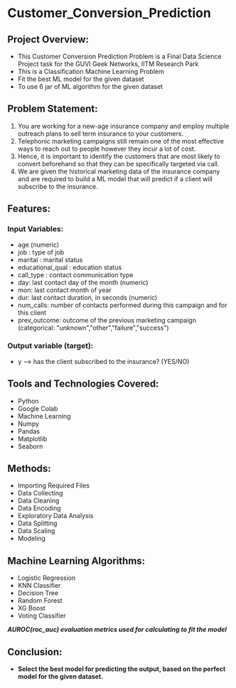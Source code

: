 # Customer_Conversion_Prediction

## Project Overview:
  - This Customer Conversion Prediction Problem is a Final Data Science Project task for the GUVI Geek Networks, IITM Research Park
  - This is a Classification Machine Learning Problem
  - Fit the best ML model for the given dataset
  - To use 6 jar of ML algorithm for the given dataset

## Problem Statement:
  1. You are working for a new-age insurance company and employ multiple outreach plans to sell term insurance to your customers.
  2. Telephonic marketing campaigns still remain one of the most effective ways to reach out to people however they incur a lot of cost.
  3. Hence, it is important to identify the customers that are most likely to convert beforehand so that they can be specifically targeted via call.
  4. We are given the historical marketing data of the insurance company and are required to build a ML model that will predict if a client will subscribe to the insurance.

## Features:
  ### Input Variables:
  - age (numeric)
  - job : type of job
  - marital : marital status
  - educational_qual : education status
  - call_type : contact communication type
  - day: last contact day of the month (numeric)
  - mon: last contact month of year
  - dur: last contact duration, in seconds (numeric)
  - num_calls: number of contacts performed during this campaign and for this client
  - prev_outcome: outcome of the previous marketing campaign (categorical: "unknown","other","failure","success")

   ### Output variable (target):
  - y --> has the client subscribed to the insurance? (YES/NO)

## Tools and Technologies Covered:
  - Python
  - Google Colab
  - Machine Learning
  - Numpy
  - Pandas
  - Matplotlib
  - Seaborn

## Methods:
  - Importing Required Files
  - Data Collecting
  - Data Cleaning
  - Data Encoding
  - Exploratory Data Analysis
  - Data Splitting
  - Data Scaling
  - Modeling

## Machine Learning Algorithms:
  - Logistic Regression
  - KNN Classifier
  - Decision Tree
  - Random Forest
  - XG Boost
  - Voting Classifier

***AUROC(roc_auc) evaluation metrics used for calculating to fit the model***

## Conclusion:
  - **Select the best model for predicting the output, based on the perfect model for the given dataset.**
